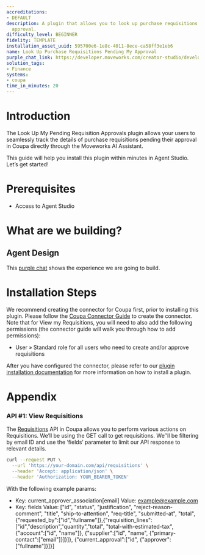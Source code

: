 ```yaml
---
accreditations:
- DEFAULT
description: A plugin that allows you to look up purchase requisitions pending your
  approval.
difficulty_level: BEGINNER
fidelity: TEMPLATE
installation_asset_uuid: 595700e6-1e8c-4011-8ece-ca58ff3e1eb6
name: Look Up Purchase Requisitions Pending My Approval
purple_chat_link: https://developer.moveworks.com/creator-studio/developer-tools/purple-chat/?conversation=%7B%22startTimestamp%22%3A%2211%3A43+AM%22%2C%22messages%22%3A%5B%7B%22parts%22%3A%5B%7B%22richText%22%3A%22Can+you+show+me+the+purchase+requisitions+pending+my+approval%3F%22%7D%5D%2C%22role%22%3A%22user%22%7D%2C%7B%22parts%22%3A%5B%7B%22reasoningSteps%22%3A%5B%7B%22richText%22%3A%22Gathering+purchase+requisitions+pending+your+approval+from+Coupa...%22%2C%22status%22%3A%22pending%22%7D%5D%7D%2C%7B%22richText%22%3A%22Sure%2C+I+can+get+that+from+%3Cb%3ECoupa%3C%2Fb%3E.+Here+are+the+requisitions+awaiting+your+approval%3A%22%7D%2C%7B%22citations%22%3A%5B%7B%22citationTitle%22%3A%22Requisition+RQ-2024-100%22%2C%22connectorName%22%3A%22coupa%22%7D%2C%7B%22citationTitle%22%3A%22Requisition+RQ-2024-101%22%2C%22connectorName%22%3A%22coupa%22%7D%2C%7B%22citationTitle%22%3A%22Requisition+RQ-2024-102%22%2C%22connectorName%22%3A%22coupa%22%7D%5D%7D%2C%7B%22richText%22%3A%22Would+you+like+to+see+the+details+of+any+of+these+requisitions%3F%22%7D%5D%2C%22role%22%3A%22assistant%22%7D%2C%7B%22parts%22%3A%5B%7B%22richText%22%3A%22Yes%2C+show+me+the+details+for+RQ-2024-101%22%7D%5D%2C%22role%22%3A%22user%22%7D%2C%7B%22parts%22%3A%5B%7B%22reasoningSteps%22%3A%5B%7B%22richText%22%3A%22Retrieving+details+for+Requisition+RQ-2024-101+from+Coupa...%22%2C%22status%22%3A%22pending%22%7D%5D%7D%2C%7B%22richText%22%3A%22Okay%2C+one+moment.%22%7D%2C%7B%22richText%22%3A%22Here+are+the+details+for+Requisition+RQ-2024-101+from+%3Cb%3ECoupa%3C%2Fb%3E%3A%22%7D%2C%7B%22richText%22%3A%22%3Cul%3E%5Cn++%3Cli%3E%3Cb%3ESupplier%3A%3C%2Fb%3E+Staples%3C%2Fli%3E%5Cn++%3Cli%3E%3Cb%3EDescription%3A%3C%2Fb%3E+Office+Supplies%3C%2Fli%3E%5Cn++%3Cli%3E%3Cb%3EAmount%3A%3C%2Fb%3E+%24250.00%3C%2Fli%3E%5Cn++%3Cli%3E%3Cb%3ERequester%3A%3C%2Fb%3E+Jane+Doe%3C%2Fli%3E%5Cn%3C%2Ful%3E%22%7D%2C%7B%22citations%22%3A%5B%7B%22citationTitle%22%3A%22Requisition+RQ-2024-101%22%2C%22connectorName%22%3A%22coupa%22%7D%5D%7D%2C%7B%22buttons%22%3A%5B%7B%22buttonText%22%3A%22View+Full+Details%22%2C%22style%22%3A%22outlined%22%7D%5D%7D%5D%2C%22role%22%3A%22assistant%22%7D%5D%7D
solution_tags:
- Finance
systems:
- coupa
time_in_minutes: 20
---
```


# Introduction

The Look Up My Pending Requisition Approvals plugin allows your users to seamlessly track the details of purchase requisitions pending their approval in Coupa directly through the Moveworks AI Assistant. 

This guide will help you install this plugin within minutes in Agent Studio. Let’s get started!

# Prerequisites

- Access to Agent Studio

# What are we building?

## Agent Design

This [purple chat](https://developer.moveworks.com/creator-studio/developer-tools/purple-chat/?conversation=%7B%22startTimestamp%22%3A%2211%3A43+AM%22%2C%22messages%22%3A%5B%7B%22parts%22%3A%5B%7B%22richText%22%3A%22Can+you+show+me+the+purchase+requisitions+pending+my+approval%3F%22%7D%5D%2C%22role%22%3A%22user%22%7D%2C%7B%22parts%22%3A%5B%7B%22reasoningSteps%22%3A%5B%7B%22richText%22%3A%22Gathering+purchase+requisitions+pending+your+approval+from+Coupa...%22%2C%22status%22%3A%22pending%22%7D%5D%7D%2C%7B%22richText%22%3A%22Sure%2C+I+can+get+that+from+%3Cb%3ECoupa%3C%2Fb%3E.+Here+are+the+requisitions+awaiting+your+approval%3A%22%7D%2C%7B%22citations%22%3A%5B%7B%22citationTitle%22%3A%22Requisition+RQ-2024-100%22%2C%22connectorName%22%3A%22coupa%22%7D%2C%7B%22citationTitle%22%3A%22Requisition+RQ-2024-101%22%2C%22connectorName%22%3A%22coupa%22%7D%2C%7B%22citationTitle%22%3A%22Requisition+RQ-2024-102%22%2C%22connectorName%22%3A%22coupa%22%7D%5D%7D%2C%7B%22richText%22%3A%22Would+you+like+to+see+the+details+of+any+of+these+requisitions%3F%22%7D%5D%2C%22role%22%3A%22assistant%22%7D%2C%7B%22parts%22%3A%5B%7B%22richText%22%3A%22Yes%2C+show+me+the+details+for+RQ-2024-101%22%7D%5D%2C%22role%22%3A%22user%22%7D%2C%7B%22parts%22%3A%5B%7B%22reasoningSteps%22%3A%5B%7B%22richText%22%3A%22Retrieving+details+for+Requisition+RQ-2024-101+from+Coupa...%22%2C%22status%22%3A%22pending%22%7D%5D%7D%2C%7B%22richText%22%3A%22Okay%2C+one+moment.%22%7D%2C%7B%22richText%22%3A%22Here+are+the+details+for+Requisition+RQ-2024-101+from+%3Cb%3ECoupa%3C%2Fb%3E%3A%22%7D%2C%7B%22richText%22%3A%22%3Cul%3E%5Cn++%3Cli%3E%3Cb%3ESupplier%3A%3C%2Fb%3E+Staples%3C%2Fli%3E%5Cn++%3Cli%3E%3Cb%3EDescription%3A%3C%2Fb%3E+Office+Supplies%3C%2Fli%3E%5Cn++%3Cli%3E%3Cb%3EAmount%3A%3C%2Fb%3E+%24250.00%3C%2Fli%3E%5Cn++%3Cli%3E%3Cb%3ERequester%3A%3C%2Fb%3E+Jane+Doe%3C%2Fli%3E%5Cn%3C%2Ful%3E%22%7D%2C%7B%22citations%22%3A%5B%7B%22citationTitle%22%3A%22Requisition+RQ-2024-101%22%2C%22connectorName%22%3A%22coupa%22%7D%5D%7D%2C%7B%22buttons%22%3A%5B%7B%22buttonText%22%3A%22View+Full+Details%22%2C%22style%22%3A%22outlined%22%7D%5D%7D%5D%2C%22role%22%3A%22assistant%22%7D%5D%7D) shows the experience we are going to build.

# Installation Steps

We recommend creating the connector for Coupa first, prior to installing this plugin. Please follow the [Coupa Connector Guide](https://developer.moveworks.com/creator-studio/resources/connector?id=coupa) to create the connector. Note that for View my Requisitions, you will need to also add the following permissions (the connector guide will walk you through how to add permissions):

- User » Standard role for all users who need to create and/or approve requisitions

After you have configured the connector, please refer to our [plugin installation documentation](https://help.moveworks.com/docs/ai-agent-marketplace) for more information on how to install a plugin. 

# Appendix

### **API #1: View Requisitions**

The [Requisitions](https://compass.coupa.com/en-us/products/product-documentation/integration-technical-documentation/the-coupa-core-api/resources/transactional-resources/requisitions-api-(requisitions)) API in Coupa allows you to perform various actions on Requisitions. We’ll be using the GET call to get requisitions. We’’ll be filtering by email ID and use the ‘fields’ parameter to limit our API response to relevant details. 

```bash
curl --request PUT \
  --url 'https://your-domain.com/api/requisitions' \
  --header 'Accept: application/json' \
  --header 'Authorization: YOUR_BEARER_TOKEN'
```

With the following example params:

- Key: current_approver_association[email]
Value: example@example.com
- Key: fields
Value: ["id", "status", "justification", "reject-reason-comment", "title", "ship-to-attention", "req-title", "submitted-at", "total", {"requested_by":["id","fullname"]},{"requisition_lines":["id","description","quantity","total", "total-with-estimated-tax", {"account":["id", "name"]}, {"supplier":["id", "name", {"primary-contact":["email"]}]}]}, {"current_approval":["id", {"approver":["fullname"]}]}]